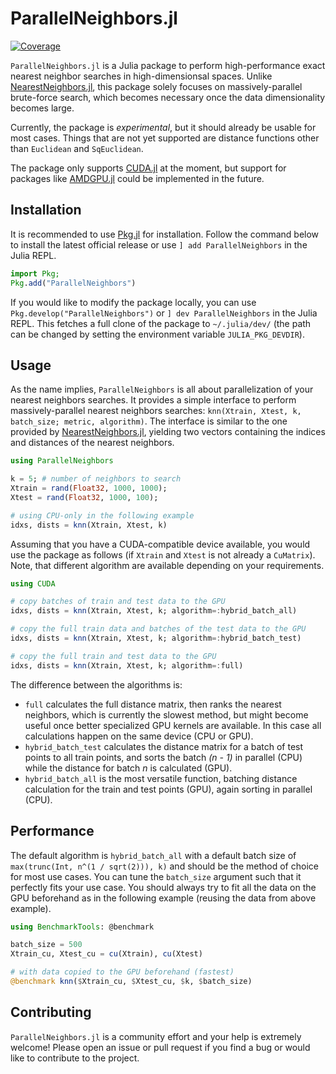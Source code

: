 # ParallelNeighbors.jl

[![Coverage](https://codecov.io/gh/davnn/ParallelNeighbors.jl/branch/master/graph/badge.svg)](https://codecov.io/gh/davnn/ParallelNeighbors.jl)

`ParallelNeighbors.jl` is a Julia package to perform high-performance exact nearest neighbor searches in high-dimensionsal spaces. Unlike [NearestNeighbors.jl](https://github.com/KristofferC/NearestNeighbors.jl), this package solely focuses on massively-parallel brute-force search, which becomes necessary once the data dimensionality becomes large.

Currently, the package is *experimental*, but it should already be usable for most cases. Things that are not yet supported are distance functions other than `Euclidean` and `SqEuclidean`.

The package only supports [CUDA.jl](https://github.com/JuliaGPU/CUDA.jl) at the moment, but support for packages like [AMDGPU.jl](https://github.com/JuliaGPU/AMDGPU.jl) could be implemented in the future.

## Installation

It is recommended to use [Pkg.jl](https://julialang.github.io/Pkg.jl) for installation. Follow the command below to install the latest official release or use `] add ParallelNeighbors` in the Julia REPL.

```julia
import Pkg;
Pkg.add("ParallelNeighbors")
```

If you would like to modify the package locally, you can use `Pkg.develop("ParallelNeighbors")` or `] dev ParallelNeighbors` in the Julia REPL. This fetches a full clone of the package to `~/.julia/dev/` (the path can be changed by setting the environment variable `JULIA_PKG_DEVDIR`).

## Usage

As the name implies, `ParallelNeighbors` is all about parallelization of your nearest neighbors searches. It provides a simple interface to perform massively-parallel nearest neighbors searches: `knn(Xtrain, Xtest, k, batch_size; metric, algorithm)`. The interface is similar to the one provided by [NearestNeighbors.jl](https://github.com/KristofferC/NearestNeighbors.jl), yielding two vectors containing the indices and distances of the nearest neighbors.

```julia
using ParallelNeighbors

k = 5; # number of neighbors to search
Xtrain = rand(Float32, 1000, 1000);
Xtest = rand(Float32, 1000, 100);

# using CPU-only in the following example
idxs, dists = knn(Xtrain, Xtest, k)
```

Assuming that you have a CUDA-compatible device available, you would use the package as follows (if `Xtrain` and `Xtest` is not already a `CuMatrix`). Note, that different algorithm are available depending on your requirements.

```julia
using CUDA

# copy batches of train and test data to the GPU
idxs, dists = knn(Xtrain, Xtest, k; algorithm=:hybrid_batch_all)

# copy the full train data and batches of the test data to the GPU
idxs, dists = knn(Xtrain, Xtest, k; algorithm=:hybrid_batch_test)

# copy the full train and test data to the GPU
idxs, dists = knn(Xtrain, Xtest, k; algorithm=:full)
```

The difference between the algorithms is:

- `full` calculates the full distance matrix, then ranks the nearest neighbors, which is currently the slowest method, but might become useful once better specialized GPU kernels are available. In this case all calculations happen on the same device (CPU or GPU).
- `hybrid_batch_test` calculates the distance matrix for a batch of test points to all train points, and sorts the batch *(n - 1)* in parallel (CPU) while the distance for batch *n* is calculated (GPU).
- `hybrid_batch_all` is the most versatile function, batching distance calculation for the train and test points (GPU), again sorting in parallel (CPU).

## Performance

The default algorithm is `hybrid_batch_all` with a default batch size of `max(trunc(Int, n^(1 / sqrt(2))), k)` and should be the method of choice for most use cases. You can tune the `batch_size` argument such that it perfectly fits your use case. You should always try to fit all the data on the GPU beforehand as in the following example (reusing the data from above example).

```julia
using BenchmarkTools: @benchmark

batch_size = 500
Xtrain_cu, Xtest_cu = cu(Xtrain), cu(Xtest)

# with data copied to the GPU beforehand (fastest)
@benchmark knn($Xtrain_cu, $Xtest_cu, $k, $batch_size)
```

## Contributing

`ParallelNeighbors.jl` is a community effort and your help is extremely welcome! Please open an issue or pull request if you find a bug or would like to contribute to the project.
